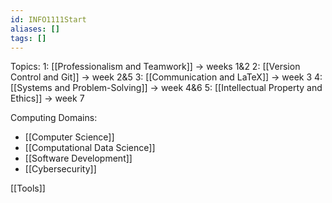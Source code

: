 ```yaml
---
id: INFO1111Start
aliases: []
tags: []
---
```


Topics:
1: [[Professionalism and Teamwork]] → weeks 1&2
2: [[Version Control and Git]] → week 2&5
3: [[Communication and LaTeX]] → week 3
4: [[Systems and Problem-Solving]] → week 4&6
5: [[Intellectual Property and Ethics]] → week 7

Computing Domains:
- [[Computer Science]]
- [[Computational Data Science]] 
- [[Software Development]]
- [[Cybersecurity]] 



[[Tools]]

